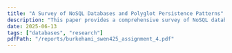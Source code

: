 ```yaml
---
title: "A Survey of NoSQL Databases and Polyglot Persistence Patterns"
description: "This paper provides a comprehensive survey of NoSQL databases, examining the limitations of traditional relational database systems that led to their development and analysing the different families of NoSQL data models"
date: 2025-06-13
tags: ["databases", "research"]
pdfPath: "/reports/burkehami_swen425_assignment_4.pdf"
---
```

